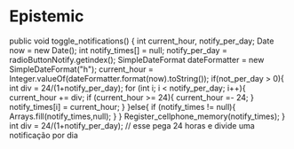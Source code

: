 # Epistemic
public void toggle_notifications() {       int current_hour, notify_per_day;       Date now = new Date();       int notify_times[] = null;       notify_per_day = radioButtonNotify.getindex();       SimpleDateFormat dateFormatter = new SimpleDateFormat("h");       current_hour = Integer.valueOf(dateFormatter.format(now).toString());       if(not_per_day > 0){           int div = 24/(1+notify_per_day);           for (int i;  i < notify_per_day; i++){               current_hour += div;               if (current_hour >= 24){                   current_hour =- 24;               }               notify_times[i] = current_hour;           }       }else{           if (notify_times != null){               Arrays.fill(notify_times,null);           }       }       Register_cellphone_memory(notify_times);     } 
    int div = 24/(1+notify_per_day); // esse pega 24 horas e divide uma notificação por dia
    
